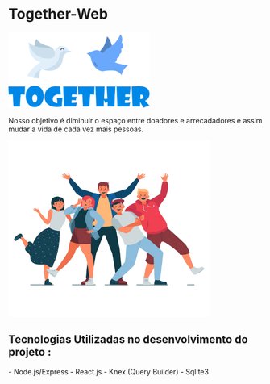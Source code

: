 # Together-Web

<img src = './web/src/assets/logomarcaAlt.png' width = '280px' height = '150px' />

Nosso objetivo é diminuir o espaço entre doadores e arrecadadores e assim mudar a vida de cada vez mais pessoas.

<img src = './web/src/assets/jovens.png' width = '400px' height = '350px'>

<h2>Tecnologias Utilizadas no desenvolvimento do projeto : </h2> 
- Node.js/Express
- React.js
- Knex (Query Builder)
- Sqlite3
